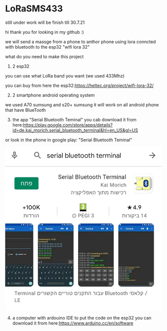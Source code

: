# LoRaSMS433

still under work will be finish till 30.7.21

hi thank you for looking in my github :)

we will send a massge from a phone to anthor phone using lora conncted with bluetooth to the esp32 "wifi lora 32"

what do you need to make this project

1) 2 esp32 

you can use what LoRa band you want (we used 433Mhz)

you can buy from here the esp32:https://heltec.org/project/wifi-lora-32/

2) 2 smartphone android operating system

we used A70 sumsung and s20+ sumsung
it will work on all android phone that have BlueTooth

3) the app "Serial Bluetooth Teminal"
you cab download it from here:https://play.google.com/store/apps/details?id=de.kai_morich.serial_bluetooth_terminal&hl=en_US&gl=US

or look in the phone in google play: "Serial Bluetooth Teminal"

![app](/images/app.jpeg)

4) a computer with ardouino IDE to put the code on the esp32 
 you can download it from here:https://www.arduino.cc/en/software

